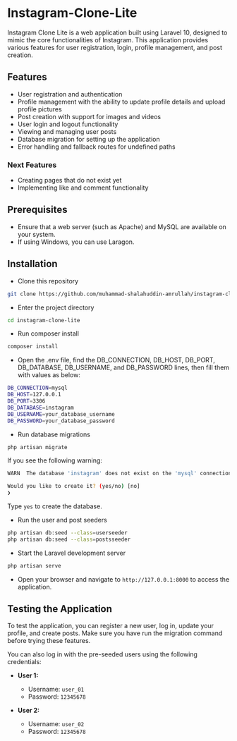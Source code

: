 # Instagram-Clone-Lite

Instagram Clone Lite is a web application built using Laravel 10, designed to mimic the core functionalities of Instagram. This application provides various features for user registration, login, profile management, and post creation.

## Features

- User registration and authentication
- Profile management with the ability to update profile details and upload profile pictures
- Post creation with support for images and videos
- User login and logout functionality
- Viewing and managing user posts
- Database migration for setting up the application
- Error handling and fallback routes for undefined paths
### Next Features
- Creating pages that do not exist yet
- Implementing like and comment functionality

## Prerequisites

- Ensure that a web server (such as Apache) and MySQL are available on your system.
- If using Windows, you can use Laragon.


## Installation

- Clone this repository
```bash
git clone https://github.com/muhammad-shalahuddin-amrullah/instagram-clone-lite.git
```
- Enter the project directory
```bash
cd instagram-clone-lite
```
- Run composer install
```bash
composer install
```
- Open the .env file, find the DB_CONNECTION, DB_HOST, DB_PORT, DB_DATABASE, DB_USERNAME, and DB_PASSWORD lines, then fill them with values as below:
```bash
DB_CONNECTION=mysql
DB_HOST=127.0.0.1
DB_PORT=3306
DB_DATABASE=instagram
DB_USERNAME=your_database_username
DB_PASSWORD=your_database_password
```
- Run database migrations
```bash
php artisan migrate
```
If you see the following warning:
```bash
WARN  The database 'instagram' does not exist on the 'mysql' connection.

Would you like to create it? (yes/no) [no]
❯
```
Type `yes` to create the database.

- Run the user and post seeders
```bash
php artisan db:seed --class=userseeder
php artisan db:seed --class=postsseeder
```
- Start the Laravel development server
```bash
php artisan serve
```
- Open your browser and navigate to `http://127.0.0.1:8000` to access the application.

## Testing the Application

To test the application, you can register a new user, log in, update your profile, and create posts. Make sure you have run the migration command before trying these features.

You can also log in with the pre-seeded users using the following credentials:

- **User 1:**
    - Username: `user_01`
    - Password: `12345678`

- **User 2:**
    - Username: `user_02`
    - Password: `12345678`

